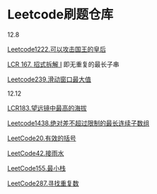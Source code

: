 # Leetcode刷题仓库

12.8

[Leetcode1222.可以攻击国王的皇后](https://leetcode.cn/problems/queens-that-can-attack-the-king/description/)
    
[LCR 167. 招式拆解 I](https://leetcode.cn/problems/zui-chang-bu-han-zhong-fu-zi-fu-de-zi-zi-fu-chuan-lcof/description/) 即无重复的最长子串

[Leetcode239.滑动窗口最大值](https://leetcode.cn/problems/sliding-window-maximum/description/)



12.12

[LCR183.望远镜中最高的海拔](https://leetcode.cn/problems/hua-dong-chuang-kou-de-zui-da-zhi-lcof/description/)

[Leetcode1438.绝对差不超过限制的最长连续子数组](https://leetcode.cn/problems/longest-continuous-subarray-with-absolute-diff-less-than-or-equal-to-limit/description/)

[LeetCode20.有效的括号](https://leetcode.cn/problems/valid-parentheses/description/)

[LeetCode42.接雨水](https://leetcode.cn/problems/trapping-rain-water/)

[LeetCode155.最小栈](https://leetcode.cn/problems/min-stack/description/)

[LeetCode287.寻找重复数](https://leetcode.cn/problems/find-the-duplicate-number/description/)